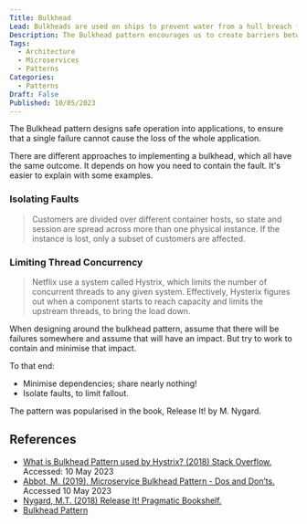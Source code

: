 ```yaml
---
Title: Bulkhead
Lead: Bulkheads are used on ships to prevent water from a hull breach from flooding the whole ship.
Description: The Bulkhead pattern encourages us to create barriers between services, to prevent disasters from affecting the whole application.
Tags:
  - Architecture
  - Microservices
  - Patterns
Categories:
  - Patterns
Draft: False
Published: 10/05/2023
---
```

The Bulkhead pattern designs safe operation into applications, to ensure that a single failure cannot cause the loss of the whole application.

There are different approaches to implementing a bulkhead, which all have the same outcome. It depends on how you need to contain the fault. It's easier to explain with some examples.

### Isolating Faults

> Customers are divided over different container hosts, so state and session are spread across more than one physical instance. If the instance is lost, only a subset of customers are affected.

### Limiting Thread Concurrency

> Netflix use a system called Hystrix, which limits the number of concurrent threads to any given system. Effectively, Hysterix figures out when a component starts to reach capacity and limits the upstream threads, to bring the load down.

When designing around the bulkhead pattern, assume that there will be failures somewhere and assume that will have an impact. But try to work to contain and minimise that impact.

To that end:

* Minimise dependencies; share nearly nothing!
* Isolate faults, to limit fallout.

The pattern was popularised in the book, Release It! by M. Nygard.

## References

* [What is Bulkhead Pattern used by Hystrix? (2018) Stack Overflow.](https://stackoverflow.com/questions/30391809/what-is-bulkhead-pattern-used-by-hystrix) Accessed: 10 May 2023
* [Abbot, M. (2019). Microservice Bulkhead Pattern - Dos and Don’ts.](https://akfpartners.com/growth-blog/bulkhead-pattern) Accessed 10 May 2023
* [Nygard, M.T. (2018) Release It! Pragmatic Bookshelf.‌](https://www.oreilly.com/library/view/release-it-2nd/9781680504552/)
* [Bulkhead Pattern](https://learn.microsoft.com/en-us/azure/architecture/patterns/bulkhead)

